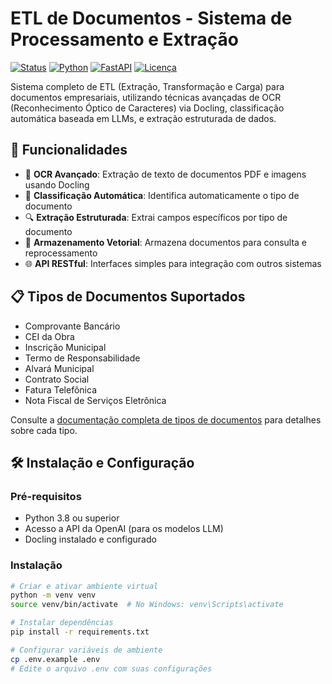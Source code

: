 # ETL de Documentos - Sistema de Processamento e Extração

[![Status](https://img.shields.io/badge/status-em%20desenvolvimento-brightgreen)]()
[![Python](https://img.shields.io/badge/python-3.8%2B-blue)]()
[![FastAPI](https://img.shields.io/badge/fastapi-0.100.0-green)]()
[![Licença](https://img.shields.io/badge/licença-proprietária-red)]()

Sistema completo de ETL (Extração, Transformação e Carga) para documentos empresariais, utilizando técnicas avançadas de OCR (Reconhecimento Óptico de Caracteres) via Docling, classificação automática baseada em LLMs, e extração estruturada de dados.

## 🚀 Funcionalidades

- 📄 **OCR Avançado**: Extração de texto de documentos PDF e imagens usando Docling
- 🧠 **Classificação Automática**: Identifica automaticamente o tipo de documento
- 🔍 **Extração Estruturada**: Extrai campos específicos por tipo de documento
- 💾 **Armazenamento Vetorial**: Armazena documentos para consulta e reprocessamento
- 🌐 **API RESTful**: Interfaces simples para integração com outros sistemas

## 📋 Tipos de Documentos Suportados

- Comprovante Bancário
- CEI da Obra
- Inscrição Municipal
- Termo de Responsabilidade
- Alvará Municipal
- Contrato Social
- Fatura Telefônica
- Nota Fiscal de Serviços Eletrônica

Consulte a [documentação completa de tipos de documentos](docs/document-types.md) para detalhes sobre cada tipo.

## 🛠️ Instalação e Configuração

### Pré-requisitos

- Python 3.8 ou superior
- Acesso a API da OpenAI (para os modelos LLM)
- Docling instalado e configurado

### Instalação

```bash
# Criar e ativar ambiente virtual
python -m venv venv
source venv/bin/activate  # No Windows: venv\Scripts\activate

# Instalar dependências
pip install -r requirements.txt

# Configurar variáveis de ambiente
cp .env.example .env
# Edite o arquivo .env com suas configurações